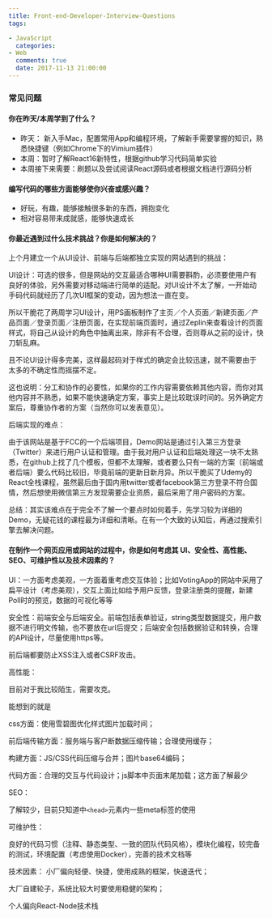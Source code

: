 ```yaml
---
title: Front-end-Developer-Interview-Questions
tags:

- JavaScript
  categories:
- Web
  comments: true
  date: 2017-11-13 21:00:00
---
```


### 常见问题 

#### 你在昨天/本周学到了什么？

* 昨天： 新入手Mac，配置常用App和编程环境，了解新手需要掌握的知识，熟悉快捷键（例如Chrome下的Vimium插件）
* 本周：暂时了解React16新特性，根据github学习代码简单实验
* 本周接下来需要：刷题以及尝试阅读React源码或者根据文档进行源码分析

#### 编写代码的哪些方面能够使你兴奋或感兴趣？

* 好玩，有趣，能够接触很多新的东西，拥抱变化
* 相对容易带来成就感，能够快速成长

#### 你最近遇到过什么技术挑战？你是如何解决的？

上个月建立一个从UI设计、前端与后端都独立实现的网站遇到的挑战：

UI设计：可选的很多，但是网站的交互最适合哪种UI需要斟酌，必须要使用户有良好的体验，另外需要对移动端进行简单的适配。对UI设计不太了解，一开始动手码代码就经历了几次UI框架的变动，因为想法一直在变。

所以干脆花了两周学习UI设计，用PS画板制作了主页／个人页面／新建页面／产品页面／登录页面／注册页面，在实现前端页面时，通过Zeplin来查看设计的页面样式，将自己从设计的角色中抽离出来，除非有不合理，否则尊从之前的设计，快刀斩乱麻。

且不论UI设计得多完美，这样最起码对于样式的确定会比较迅速，就不需要由于太多的不确定性而摇摆不定。

这也说明：分工和协作的必要性，如果你的工作内容需要依赖其他内容，而你对其他内容并不熟悉，如果不能快速确定方案，事实上是比较耽误时间的。另外确定方案后，尊重协作者的方案（当然你可以发表意见）。



后端实现的难点：

由于该网站是基于FCC的一个后端项目，Demo网站是通过引入第三方登录（Twitter）来进行用户认证和管理。由于我对用户认证和后端处理这一块不太熟悉，在github上找了几个模板，但都不太理解，或者要么只有一端的方案（前端或者后端）要么代码比较旧，毕竟前端的更新日新月异。所以干脆买了Udemy的React全栈课程，虽然最后由于国内用twitter或者facebook第三方登录不符合国情，然后想使用微信第三方发现需要企业资质，最后采用了用户密码的方案。

总结：其实该难点在于完全不了解一个要点时如何着手，先学习较为详细的Demo，无疑花钱的课程最为详细和清晰。在有一个大致的认知后，再通过搜索引擎去解决问题。



#### 在制作一个网页应用或网站的过程中，你是如何考虑其 UI、安全性、高性能、SEO、可维护性以及技术因素的？

UI：一方面考虑美观，一方面着重考虑交互体验；比如VotingApp的网站中采用了扁平设计（考虑美观），交互上面比如给予用户反馈，登录注册类的提醒，新建Poll时的预览，数据的可视化等等

安全性：前端安全与后端安全。前端包括表单验证，string类型数据提交，用户数据不进行明文传输，也不要放在url后提交；后端安全包括数据验证和转换，合理的API设计，尽量使用https等。

前后端都要防止XSS注入或者CSRF攻击。



高性能：

目前对于我比较陌生，需要攻克。

能想到的就是

css方面：使用雪碧图优化样式图片加载时间；

前后端传输方面：服务端与客户断数据压缩传输；合理使用缓存；

构建方面：JS/CSS代码压缩与合并；图片base64编码；

代码方面：合理的交互与代码设计；js脚本中页面末尾加载；这方面了解最少



SEO：

了解较少，目前只知道中`<head>`元素内一些meta标签的使用



可维护性：

良好的代码习惯（注释、静态类型、一致的团队代码风格），模块化编程，较完备的测试，环境配置（考虑使用Docker），完善的技术文档等

技术因素：
小厂偏向轻便、快捷，使用成熟的框架，快速迭代；

大厂自建轮子，系统比较大时要使用稳健的架构；

个人偏向React-Node技术栈







